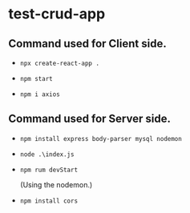 # test-crud-app

## Command used for Client side.

- `npx create-react-app .`

- `npm start`

- `npm i axios`

## Command used for Server side.

- `npm install express body-parser mysql nodemon`

- `node .\index.js`

- `npm rum devStart`

    (Using the nodemon.)

- `npm install cors`

